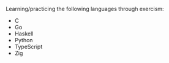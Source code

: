 Learning/practicing the following languages through exercism:
- C
- Go
- Haskell
- Python
- TypeScript
- Zig
